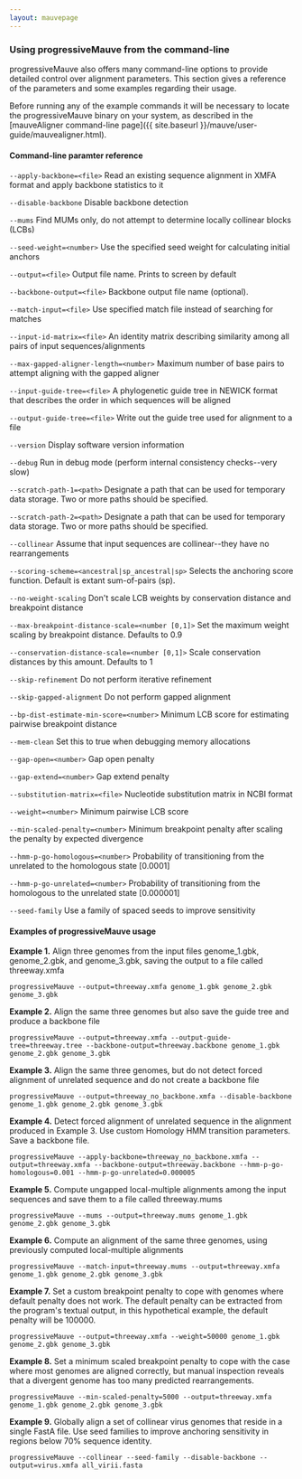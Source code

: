 ```yaml
---
layout: mauvepage
---
```


### Using progressiveMauve from the command-line

progressiveMauve also offers many command-line options to provide detailed control over alignment parameters.  This section gives a reference of the parameters and some examples regarding their usage.

Before running any of the example commands it will be necessary to locate the progressiveMauve binary on your system, as described in the [mauveAligner command-line page]({{ site.baseurl }}/mauve/user-guide/mauvealigner.html).

#### Command-line paramter reference

`--apply-backbone=<file>` Read an existing sequence alignment in XMFA format and apply backbone statistics to it

`--disable-backbone` Disable backbone detection

`--mums` Find MUMs only, do not attempt to determine locally collinear blocks (LCBs)

`--seed-weight=<number>` Use the specified seed weight for calculating initial anchors

`--output=<file>` Output file name. Prints to screen by default

`--backbone-output=<file>` Backbone output file name (optional).

`--match-input=<file>` Use specified match file instead of searching for matches

`--input-id-matrix=<file>` An identity matrix describing similarity among all pairs of input sequences/alignments

`--max-gapped-aligner-length=<number>` Maximum number of base pairs to attempt aligning with the gapped aligner

`--input-guide-tree=<file>` A phylogenetic guide tree in NEWICK format that describes the order in which sequences will be aligned

`--output-guide-tree=<file>` Write out the guide tree used for alignment to a file

`--version` Display software version information

`--debug` Run in debug mode (perform internal consistency checks--very slow)

`--scratch-path-1=<path>` Designate a path that can be used for temporary data storage. Two or more paths should be specified.

`--scratch-path-2=<path>` Designate a path that can be used for temporary data storage. Two or more paths should be specified.

`--collinear` Assume that input sequences are collinear--they have no rearrangements

`--scoring-scheme=<ancestral|sp_ancestral|sp>` Selects the anchoring score function. Default is extant sum-of-pairs (sp).

`--no-weight-scaling` Don't scale LCB weights by conservation distance and breakpoint distance

`--max-breakpoint-distance-scale=<number [0,1]>` Set the maximum weight scaling by breakpoint distance. Defaults to 0.9

`--conservation-distance-scale=<number [0,1]>` Scale conservation distances by this amount. Defaults to 1

`--skip-refinement` Do not perform iterative refinement

`--skip-gapped-alignment` Do not perform gapped alignment

`--bp-dist-estimate-min-score=<number>` Minimum LCB score for estimating pairwise breakpoint distance

`--mem-clean` Set this to true when debugging memory allocations

`--gap-open=<number>` Gap open penalty

`--gap-extend=<number>` Gap extend penalty

`--substitution-matrix=<file>` Nucleotide substitution matrix in NCBI format

`--weight=<number>` Minimum pairwise LCB score

`--min-scaled-penalty=<number>` Minimum breakpoint penalty after scaling the penalty by expected divergence

`--hmm-p-go-homologous=<number>` Probability of transitioning from the unrelated to the homologous state [0.0001]

`--hmm-p-go-unrelated=<number>` Probability of transitioning from the homologous to the unrelated state [0.000001]

`--seed-family` Use a family of spaced seeds to improve sensitivity

 

#### Examples of progressiveMauve usage

**Example 1.**  Align three genomes from the input files genome_1.gbk, genome_2.gbk, and genome_3.gbk, saving the output to a file called threeway.xmfa

`progressiveMauve --output=threeway.xmfa genome_1.gbk genome_2.gbk genome_3.gbk`

**Example 2.**  Align the same three genomes but also save the guide tree and produce a backbone file

`progressiveMauve --output=threeway.xmfa --output-guide-tree=threeway.tree --backbone-output=threeway.backbone genome_1.gbk genome_2.gbk genome_3.gbk`

**Example 3.**  Align the same three genomes, but do not detect forced alignment of unrelated sequence and do not create a backbone file

`progressiveMauve --output=threeway_no_backbone.xmfa --disable-backbone genome_1.gbk genome_2.gbk genome_3.gbk`

**Example 4.**  Detect forced alignment of unrelated sequence in the alignment produced in Example 3.  Use custom Homology HMM transition parameters.  Save a backbone file.

`progressiveMauve --apply-backbone=threeway_no_backbone.xmfa --output=threeway.xmfa --backbone-output=threeway.backbone --hmm-p-go-homologous=0.001 --hmm-p-go-unrelated=0.000005`

**Example 5.**  Compute ungapped local-multiple alignments among the input sequences and save them to a file called threeway.mums

`progressiveMauve --mums --output=threeway.mums genome_1.gbk genome_2.gbk genome_3.gbk`

**Example 6.**  Compute an alignment of the same three genomes, using previously computed local-multiple alignments

`progressiveMauve --match-input=threeway.mums --output=threeway.xmfa genome_1.gbk genome_2.gbk genome_3.gbk`

**Example 7.**  Set a custom breakpoint penalty to cope with genomes where default penalty does not work.  The default penalty can be extracted from the program's textual output, in this hypothetical example, the default penalty will be 100000.

`progressiveMauve --output=threeway.xmfa --weight=50000 genome_1.gbk genome_2.gbk genome_3.gbk`

**Example 8.**  Set a minimum scaled breakpoint penalty to cope with the case where most genomes are aligned correctly, but manual inspection reveals that a divergent genome has too many predicted rearrangements.

`progressiveMauve --min-scaled-penalty=5000 --output=threeway.xmfa  genome_1.gbk genome_2.gbk genome_3.gbk`

**Example 9.**  Globally align a set of collinear virus genomes that reside in a single FastA file.  Use seed families to improve anchoring sensitivity in regions below 70% sequence identity.

`progressiveMauve --collinear --seed-family --disable-backbone --output=virus.xmfa all_virii.fasta`

